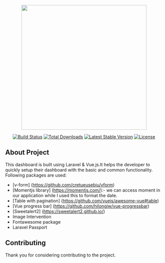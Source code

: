 <p align="center"><img src="https://res.cloudinary.com/dtfbvvkyp/image/upload/v1566331377/laravel-logolockup-cmyk-red.svg" width="400"></p>

<p align="center">
<a href="https://travis-ci.org/laravel/framework"><img src="https://travis-ci.org/laravel/framework.svg" alt="Build Status"></a>
<a href="https://packagist.org/packages/laravel/framework"><img src="https://poser.pugx.org/laravel/framework/d/total.svg" alt="Total Downloads"></a>
<a href="https://packagist.org/packages/laravel/framework"><img src="https://poser.pugx.org/laravel/framework/v/stable.svg" alt="Latest Stable Version"></a>
<a href="https://packagist.org/packages/laravel/framework"><img src="https://poser.pugx.org/laravel/framework/license.svg" alt="License"></a>
</p>

## About Project

This dashboard is built using Laravel & Vue.js.It helps the developer to quickly setup their dashboard with the basic and common functionality. Following packages are used: 

- [v-form] (https://github.com/cretueusebiu/vform)
- [Momentjs library] (https://momentjs.com/):- we can access moment in our application while I used this to format the date. 
- [Table with pagination] (https://github.com/vuejs/awesome-vue#table)
- [Vue progress bar] (https://github.com/hilongjw/vue-progressbar)
- [Sweetalert2] (https://sweetalert2.github.io/)
- Image Intervention
- Fontawesome package
- Laravel Passport

## Contributing

Thank you for considering contributing to the project.

